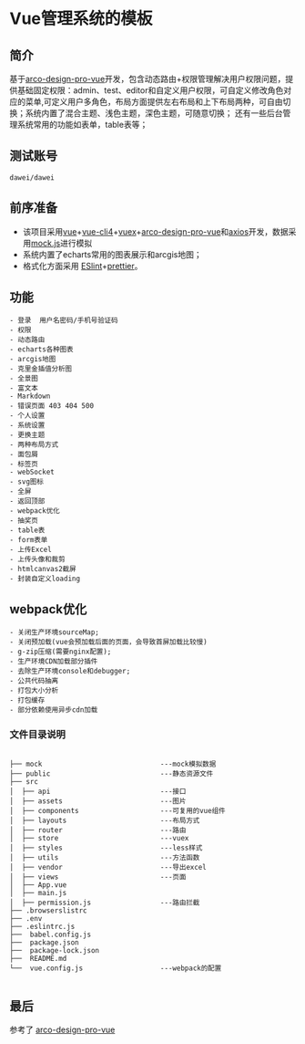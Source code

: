 # Vue管理系统的模板

## 简介
基于[arco-design-pro-vue](https://vue-pro.arco.design/login)开发，包含动态路由+权限管理解决用户权限问题，提供基础固定权限：admin、test、editor和自定义用户权限，可自定义修改角色对应的菜单,可定义用户多角色，布局方面提供左右布局和上下布局两种，可自由切换；系统内置了混合主题、浅色主题，深色主题，可随意切换；
还有一些后台管理系统常用的功能如表单，table表等；

## 测试账号
```
dawei/dawei
```

## 前序准备
* 该项目采用[vue](https://github.com/vuejs/vue)+[vue-cli4](https://github.com/vuejs/vue-cli)+[vuex](https://github.com/vuejs/vuex)+[arco-design-pro-vue](https://vue-pro.arco.design/login)和[axios](https://github.com/axios/axios)开发，数据采用[mock.js](https://github.com/nuysoft/Mock)进行模拟
* 系统内置了echarts常用的图表展示和arcgis地图；
* 格式化方面采用 [ESlint](https://github.com/eslint/eslint)+[prettier](https://github.com/prettier/prettier)。


## 功能

```
- 登录  用户名密码/手机号验证码
- 权限  
- 动态路由
- echarts各种图表
- arcgis地图
- 克里金插值分析图
- 全景图
- 富文本
- Markdown
- 错误页面 403 404 500
- 个人设置
- 系统设置
- 更换主题
- 两种布局方式
- 面包屑
- 标签页
- webSocket 
- svg图标
- 全屏
- 返回顶部
- webpack优化
- 抽奖页
- table表
- form表单
- 上传Excel
- 上传头像和裁剪
- htmlcanvas2截屏
- 封装自定义loading
```

## webpack优化
```
- 关闭生产环境sourceMap;
- 关闭预加载(vue会预加载后面的页面，会导致首屏加载比较慢)
- g-zip压缩(需要nginx配置);
- 生产环境CDN加载部分插件
- 去除生产环境console和debugger;
- 公共代码抽离
- 打包大小分析
- 打包缓存
- 部分依赖使用异步cdn加载

```

### 文件目录说明
```

├── mock                             ---mock模拟数据
├── public                           ---静态资源文件
├── src          
│  ├── api                           ---接口     
│  ├── assets                        ---图片
│  ├── components                    ---可复用的vue组件
│  ├── layouts                       ---布局方式
│  ├── router                        ---路由
│  ├── store                         ---vuex
│  ├── styles                        ---less样式
│  ├── utils                         ---方法函数
│  ├── vendor                        ---导出excel
│  ├── views                         ---页面
│  ├── App.vue                       
│  ├── main.js            
│  ├── permission.js                 ---路由拦截           
├── .browserslistrc
├── .env
├── .eslintrc.js
├──  babel.config.js
├──  package.json
├──  package-lock.json
├──  README.md
└──  vue.config.js                   ---webpack的配置


```

## 最后
参考了 [arco-design-pro-vue](https://vue-pro.arco.design/login)






